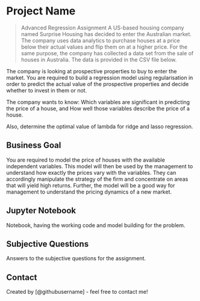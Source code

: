 # Project Name
> Advanced Regression Assignment
A US-based housing company named Surprise Housing has decided to enter the Australian market. 
The company uses data analytics to purchase houses at a price below their actual values and flip them on at a higher price. 
For the same purpose, the company has collected a data set from the sale of houses in Australia. The data is provided in the CSV file below.

The company is looking at prospective properties to buy to enter the market. You are required to build a regression model using regularisation in order to predict the actual value of the prospective properties and decide whether to invest in them or not.

The company wants to know:
Which variables are significant in predicting the price of a house, and
How well those variables describe the price of a house.

Also, determine the optimal value of lambda for ridge and lasso regression.


## Business Goal 
You are required to model the price of houses with the available independent variables. This model will then be used by the management to understand how exactly the prices vary with the variables. 
They can accordingly manipulate the strategy of the firm and concentrate on areas that will yield high returns. Further, the model will be a good way for management to understand the pricing dynamics of a new market.

## Jupyter Notebook
Notebook, having the working code and model building for the problem.

## Subjective Questions
Answers to the subjective questions for the assignment.

## Contact
Created by [@githubusername] - feel free to contact me!
